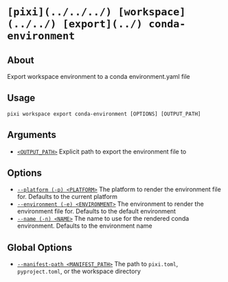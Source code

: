# `[pixi](../../../) [workspace](../../) [export](../) conda-environment`

## About

Export workspace environment to a conda environment.yaml file

## Usage

```text
pixi workspace export conda-environment [OPTIONS] [OUTPUT_PATH]

```

## Arguments

- [`<OUTPUT_PATH>`](#arg-%3COUTPUT_PATH%3E) Explicit path to export the environment file to

## Options

- [`--platform (-p) <PLATFORM>`](#arg---platform) The platform to render the environment file for. Defaults to the current platform
- [`--environment (-e) <ENVIRONMENT>`](#arg---environment) The environment to render the environment file for. Defaults to the default environment
- [`--name (-n) <NAME>`](#arg---name) The name to use for the rendered conda environment. Defaults to the environment name

## Global Options

- [`--manifest-path <MANIFEST_PATH>`](#arg---manifest-path) The path to `pixi.toml`, `pyproject.toml`, or the workspace directory
